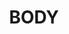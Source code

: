 ---
layout: archive_film
permalink: en/archive/2021/long-short/body

title: BODY
director: Tommaso Ottomano
country: Italy
description: BODY is an exploration of the relationship between the mental and physical ego, through the stories of the subjects Elettra, Antonio, Sara, Lolita, Numa, Moussa and Mari, who are presented both dressed and naked.
category: long-short
image_folder: images/films/archive/2021/long-short/body
is_winner: false
submission_year: 2021
lang: en
---